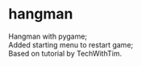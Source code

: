 # hangman
Hangman with pygame;  
Added starting menu to restart game;  
Based on tutorial by TechWithTim.
